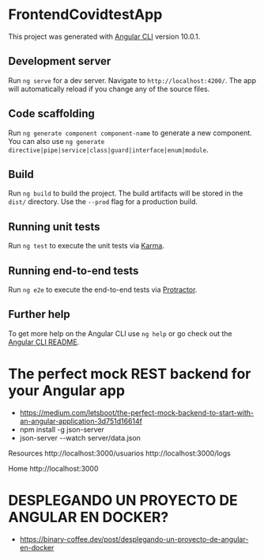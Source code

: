 # FrontendCovidtestApp

This project was generated with [Angular CLI](https://github.com/angular/angular-cli) version 10.0.1.

## Development server

Run `ng serve` for a dev server. Navigate to `http://localhost:4200/`. The app will automatically reload if you change any of the source files.

## Code scaffolding

Run `ng generate component component-name` to generate a new component. You can also use `ng generate directive|pipe|service|class|guard|interface|enum|module`.

## Build

Run `ng build` to build the project. The build artifacts will be stored in the `dist/` directory. Use the `--prod` flag for a production build.

## Running unit tests

Run `ng test` to execute the unit tests via [Karma](https://karma-runner.github.io).

## Running end-to-end tests

Run `ng e2e` to execute the end-to-end tests via [Protractor](http://www.protractortest.org/).

## Further help

To get more help on the Angular CLI use `ng help` or go check out the [Angular CLI README](https://github.com/angular/angular-cli/blob/master/README.md).

# The perfect mock REST backend for your Angular app

* https://medium.com/letsboot/the-perfect-mock-backend-to-start-with-an-angular-application-3d751d16614f
* npm install -g json-server
* json-server --watch server/data.json
  
Resources
  http://localhost:3000/usuarios
  http://localhost:3000/logs

 Home
  http://localhost:3000

# DESPLEGANDO UN PROYECTO DE ANGULAR EN DOCKER?

* https://binary-coffee.dev/post/desplegando-un-proyecto-de-angular-en-docker